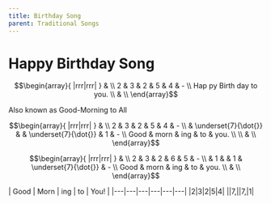 ```yaml
---
title: Birthday Song
parent: Traditional Songs
---
```


# Happy Birthday Song

$$\begin{array}{ |rrr|rrr| } & \\ 
2 & 3 & 2 & 5 & 4 & - \\
Hap py Birth day to you.
\\ & \\ \end{array}$$


Also known as Good-Morning to All

$$\begin{array}{ |rrr|rrr| } & \\ 
2 & 3 & 2 & 5 & 4 & - \\
  & \underset{7}{\dot{}} & & \underset{7}{\dot{}} & 1 & - \\
Good & morn & ing & to & you. \\
\\ & \\ \end{array}$$

$$\begin{array}{ |rrr|rrr| } & \\ 
2 & 3 & 2 & 6 & 5 & - \\
  & 1 &   & 1 & \underset{7}{\dot{}} & - \\
Good & morn & ing & to & you.
\\ & \\ \end{array}$$



| Good | Morn | ing | to | You! |
|---|---|---|---|---|---|
|2|3|2|5|4|
||7,||7,|1|
